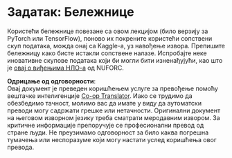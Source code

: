<!--
CO_OP_TRANSLATOR_METADATA:
{
  "original_hash": "cdc1f2e631f055f3473b36d18e4760b3",
  "translation_date": "2025-08-25T21:54:42+00:00",
  "source_file": "lessons/5-NLP/13-TextRep/assignment.md",
  "language_code": "sr"
}
-->
# Задатак: Бележнице

Користећи бележнице повезане са овом лекцијом (било верзију за PyTorch или TensorFlow), поново их покрените користећи сопствени скуп података, можда онај са Kaggle-а, уз навођење извора. Препишите бележницу како бисте истакли сопствене налазе. Испробајте неке иновативне скупове података који би могли бити изненађујући, као што је [овај о виђењима НЛО-а](https://www.kaggle.com/datasets/NUFORC/ufo-sightings) од NUFORC.

**Одрицање од одговорности**:  
Овај документ је преведен коришћењем услуге за превођење помоћу вештачке интелигенције [Co-op Translator](https://github.com/Azure/co-op-translator). Иако се трудимо да обезбедимо тачност, молимо вас да имате у виду да аутоматски преводи могу садржати грешке или нетачности. Оригинални документ на његовом изворном језику треба сматрати меродавним извором. За критичне информације препоручује се професионални превод од стране људи. Не преузимамо одговорност за било каква погрешна тумачења или неспоразуме који могу настати услед коришћења овог превода.